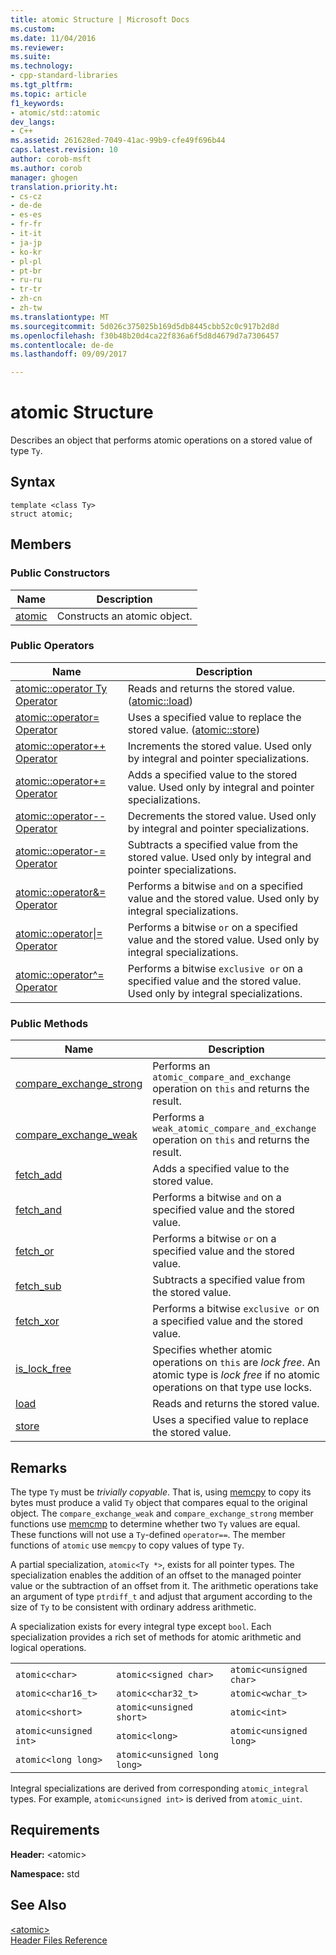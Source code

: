```yaml
---
title: atomic Structure | Microsoft Docs
ms.custom: 
ms.date: 11/04/2016
ms.reviewer: 
ms.suite: 
ms.technology:
- cpp-standard-libraries
ms.tgt_pltfrm: 
ms.topic: article
f1_keywords:
- atomic/std::atomic
dev_langs:
- C++
ms.assetid: 261628ed-7049-41ac-99b9-cfe49f696b44
caps.latest.revision: 10
author: corob-msft
ms.author: corob
manager: ghogen
translation.priority.ht:
- cs-cz
- de-de
- es-es
- fr-fr
- it-it
- ja-jp
- ko-kr
- pl-pl
- pt-br
- ru-ru
- tr-tr
- zh-cn
- zh-tw
ms.translationtype: MT
ms.sourcegitcommit: 5d026c375025b169d5db8445cbb52c0c917b2d8d
ms.openlocfilehash: f30b48b20d4ca22f836a6f5d8d4679d7a7306457
ms.contentlocale: de-de
ms.lasthandoff: 09/09/2017

---
```

# <a name="atomic-structure"></a>atomic Structure
Describes an object that performs atomic operations on a stored value of type `Ty`.  
  
## <a name="syntax"></a>Syntax  
  
```
template <class Ty>
struct atomic;
```  
  
## <a name="members"></a>Members  
  
### <a name="public-constructors"></a>Public Constructors  
  
|Name|Description|  
|----------|-----------------|  
|[atomic](http://msdn.microsoft.com/Library/a538c43f-4d48-4308-ae1b-bab1839bccb8)|Constructs an atomic object.|  
  
### <a name="public-operators"></a>Public Operators  
  
|Name|Description|  
|----------|-----------------|  
|[atomic::operator Ty Operator](http://msdn.microsoft.com/Library/a366c700-c7a0-4bcb-8eb4-4b57dfaea065)|Reads and returns the stored value. ([atomic::load](http://msdn.microsoft.com/Library/05212726-cf8a-46fe-83d2-c16ac2abb7d1))|  
|[atomic::operator= Operator](http://msdn.microsoft.com/Library/fe161d57-47ae-4bad-92bf-ce32ac8d5953)|Uses a specified value to replace the stored value. ([atomic::store](http://msdn.microsoft.com/Library/84759413-d664-47ef-a1f3-a73c5a62007b))|  
|[atomic::operator++ Operator](http://msdn.microsoft.com/Library/492959e9-1ea8-4e02-a031-82b1b92e91a0)|Increments the stored value. Used only by integral and pointer specializations.|  
|[atomic::operator+= Operator](http://msdn.microsoft.com/Library/9ec97aa2-c9d7-436b-943d-2989eb2617dd)|Adds a specified value to the stored value. Used only by integral and pointer specializations.|  
|[atomic::operator-- Operator](http://msdn.microsoft.com/Library/ad7c1ea7-1f6d-4a54-bf26-07630f749864)|Decrements the stored value. Used only by integral and pointer specializations.|  
|[atomic::operator-= Operator](http://msdn.microsoft.com/Library/902d0d9f-88fd-4500-aa2d-1e50f443e77c)|Subtracts a specified value from the stored value. Used only by integral and pointer specializations.|  
|[atomic::operator&= Operator](http://msdn.microsoft.com/Library/90e730ac-12e1-4abb-98f5-4eadd6861a89)|Performs a bitwise `and` on a specified value and the stored value. Used only by integral specializations.|  
|[atomic::operator&#124;= Operator](http://msdn.microsoft.com/Library/f105eacc-31a6-4906-abba-f1cf013599b2)|Performs a bitwise `or` on a specified value and the stored value. Used only by integral specializations.|  
|[atomic::operator^= Operator](http://msdn.microsoft.com/Library/f2a4da9d-67e8-4249-9161-9998e72a33c2)|Performs a bitwise `exclusive or` on a specified value and the stored value. Used only by integral specializations.|  
  
### <a name="public-methods"></a>Public Methods  
  
|Name|Description|  
|----------|-----------------|  
|[compare_exchange_strong](http://msdn.microsoft.com/Library/47bbf894-b28c-4ece-959e-67b3863cf4ed)|Performs an `atomic_compare_and_exchange` operation on `this` and returns the result.|  
|[compare_exchange_weak](http://msdn.microsoft.com/Library/e15e421a-f7a3-4272-993a-f487d2242e4f)|Performs a `weak_atomic_compare_and_exchange` operation on `this` and returns the result.|  
|[fetch_add](http://msdn.microsoft.com/Library/c68b91f2-6e8a-4ffa-8991-6bb6d466e1f3)|Adds a specified value to the stored value.|  
|[fetch_and](http://msdn.microsoft.com/Library/a9c83001-b72c-4085-9640-f63f866714b9)|Performs a bitwise `and` on a specified value and the stored value.|  
|[fetch_or](http://msdn.microsoft.com/Library/4c532f7f-80c5-432a-b34b-48feacab8dca)|Performs a bitwise `or` on a specified value and the stored value.|  
|[fetch_sub](http://msdn.microsoft.com/Library/8cc80d4b-0942-45a3-9db8-bbf339a903e4)|Subtracts a specified value from the stored value.|  
|[fetch_xor](http://msdn.microsoft.com/Library/92bbaff8-ee29-4a1e-aee4-d9d405285bfe)|Performs a bitwise `exclusive or` on a specified value and the stored value.|  
|[is_lock_free](http://msdn.microsoft.com/Library/b99d5130-cdda-40a2-b14c-152b13a8ba45)|Specifies whether atomic operations on `this` are *lock free*. An atomic type is *lock free* if no atomic operations on that type use locks.|  
|[load](http://msdn.microsoft.com/Library/05212726-cf8a-46fe-83d2-c16ac2abb7d1)|Reads and returns the stored value.|  
|[store](http://msdn.microsoft.com/Library/84759413-d664-47ef-a1f3-a73c5a62007b)|Uses a specified value to replace the stored value.|  
  
## <a name="remarks"></a>Remarks  
 The type `Ty` must be *trivially copyable*. That is, using [memcpy](../c-runtime-library/reference/memcpy-wmemcpy.md) to copy its bytes must produce a valid `Ty` object that compares equal to the original object. The `compare_exchange_weak` and `compare_exchange_strong` member functions use [memcmp](../c-runtime-library/reference/memcmp-wmemcmp.md) to determine whether two `Ty` values are equal. These functions will not use a `Ty`-defined `operator==`. The member functions of `atomic` use `memcpy` to copy values of type `Ty`.  
  
 A partial specialization, `atomic<Ty *>`, exists for all pointer types. The specialization enables the addition of an offset to the managed pointer value or the subtraction of an offset from it. The arithmetic operations take an argument of type `ptrdiff_t` and adjust that argument according to the size of `Ty` to be consistent with ordinary address arithmetic.  
  
 A specialization exists for every integral type except `bool`. Each specialization provides a rich set of methods for atomic arithmetic and logical operations.  
  
||||  
|-|-|-|  
|`atomic<char>`|`atomic<signed char>`|`atomic<unsigned char>`|  
|`atomic<char16_t>`|`atomic<char32_t>`|`atomic<wchar_t>`|  
|`atomic<short>`|`atomic<unsigned short>`|`atomic<int>`|  
|`atomic<unsigned int>`|`atomic<long>`|`atomic<unsigned long>`|  
|`atomic<long long>`|`atomic<unsigned long long>`|  
  
 Integral specializations are derived from corresponding `atomic_integral` types. For example, `atomic<unsigned int>` is derived from `atomic_uint`.  
  
## <a name="requirements"></a>Requirements  
 **Header:** \<atomic>  
  
 **Namespace:** std  
  
## <a name="see-also"></a>See Also  
 [\<atomic>](../standard-library/atomic.md)   
 [Header Files Reference](../standard-library/cpp-standard-library-header-files.md)





